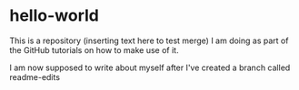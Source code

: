 # hello-world
This is a repository (inserting text here to test merge) I am doing as part of the GitHub tutorials on how to make use of it.

I am now supposed to write about myself after I've created a branch called readme-edits
